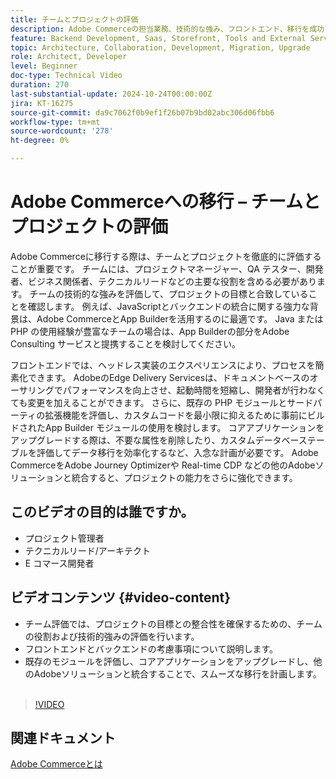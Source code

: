 ```yaml
---
title: チームとプロジェクトの評価
description: Adobe Commerceの担当業務、技術的な強み、フロントエンド、移行を成功させるためのバックエンドに関する考慮事項に焦点を当てて、チームとプロジェクトを評価します。
feature: Backend Development, Saas, Storefront, Tools and External Services
topic: Architecture, Collaboration, Development, Migration, Upgrade
role: Architect, Developer
level: Beginner
doc-type: Technical Video
duration: 270
last-substantial-update: 2024-10-24T00:00:00Z
jira: KT-16275
source-git-commit: da9c7062f0b9ef1f26b07b9bd02abc306d06fbb6
workflow-type: tm+mt
source-wordcount: '278'
ht-degree: 0%

---
```



# Adobe Commerceへの移行 – チームとプロジェクトの評価

Adobe Commerceに移行する際は、チームとプロジェクトを徹底的に評価することが重要です。 チームには、プロジェクトマネージャー、QA テスター、開発者、ビジネス関係者、テクニカルリードなどの主要な役割を含める必要があります。 チームの技術的な強みを評価して、プロジェクトの目標と合致していることを確認します。 例えば、JavaScriptとバックエンドの統合に関する強力な背景は、Adobe CommerceとApp Builderを活用するのに最適です。 Java または PHP の使用経験が豊富なチームの場合は、App Builderの部分をAdobe Consulting サービスと提携することを検討してください。

フロントエンドでは、ヘッドレス実装のエクスペリエンスにより、プロセスを簡素化できます。 AdobeのEdge Delivery Servicesは、ドキュメントベースのオーサリングでパフォーマンスを向上させ、起動時間を短縮し、開発者が行わなくても変更を加えることができます。 さらに、既存の PHP モジュールとサードパーティの拡張機能を評価し、カスタムコードを最小限に抑えるために事前にビルドされたApp Builder モジュールの使用を検討します。 コアアプリケーションをアップグレードする際は、不要な属性を削除したり、カスタムデータベーステーブルを評価してデータ移行を効率化するなど、入念な計画が必要です。 Adobe CommerceをAdobe Journey Optimizerや Real-time CDP などの他のAdobeソリューションと統合すると、プロジェクトの能力をさらに強化できます。

## このビデオの目的は誰ですか。

* プロジェクト管理者
* テクニカルリード/アーキテクト
* E コマース開発者

## ビデオコンテンツ {#video-content}

* チーム評価では、プロジェクトの目標との整合性を確保するための、チームの役割および技術的強みの評価を行います。
* フロントエンドとバックエンドの考慮事項について説明します。
* 既存のモジュールを評価し、コアアプリケーションをアップグレードし、他のAdobeソリューションと統合することで、スムーズな移行を計画します。
 
>[!VIDEO](https://video.tv.adobe.com/v/3447444/?learn=on&captions=jpn)

## 関連ドキュメント

[Adobe Commerceとは ](https://experienceleague.adobe.com/ja/docs/commerce-admin/start/about)
